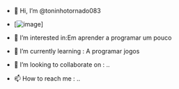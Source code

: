 - 👋 Hi, I’m @toninhotornado083
- [![image](https://github.com/user-attachments/assets/c85d4350-4133-4331-ad59-29a425ef312a)]

- 👀 I’m interested in:Em aprender a programar um pouco
- 🌱 I’m currently learning : A programar jogos
- 💞️ I’m looking to collaborate on : ..
- 📫 How to reach me : ..

<!---
toninhotornado083/toninhotornado083 is a ✨ special ✨ repository because its `README.md` (this file) appears on your GitHub profile.
You can click the Preview link to take a look at your changes.
--->

